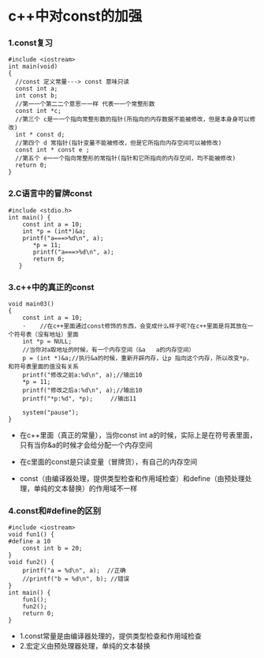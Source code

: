 # c++中对const的加强

### 1.const复习
```
#include <iostream>
int main(void)
{
  //const 定义常量---> const 意味只读
  const int a;
  int const b;
  //第⼀一个第⼆二个意思⼀一样 代表⼀一个常整形数
  const int *c;
  //第三个 c是⼀一个指向常整形数的指针(所指向的内存数据不能被修改，但是本⾝身可以修改)
  int * const d;
  //第四个 d 常指针(指针变量不能被修改，但是它所指向内存空间可以被修改)
  const int * const e ;
  //第五个 e⼀一个指向常整形的常指针(指针和它所指向的内存空间，均不能被修改)
  return 0;
}
```

### 2.C语言中的冒牌const
```
#include <stdio.h>
int main() {
    const int a = 10;
    int *p = (int*)&a;
    printf("a===>%d\n", a);
       *p = 11;
       printf("a===>%d\n", a);
       return 0;
   }
```

### 3.c++中的真正的const
```
void main03()
{
    const int a = 10;
    ·    //在c++里面通过const修饰的东西，会变成什么样子呢?在c++里面是将其放在一个符号表（没有地址）里面
    int *p = NULL;
    //当你对a取地址的时候，有一个内存空间（&a   a的内存空间）
    p = (int *)&a;//执行&a的时候，重新开辟内存，让p 指向这个内存，所以改变*p，和符号表里面的值没有关系
    printf("修改之前a:%d\n", a);//输出10
    *p = 11;
    printf("修改之后a:%d\n", a);//输出10
    printf("*p:%d", *p);     //输出11

    system("pause");
}
```
* 在c++里面（真正的常量），当你const int a的时候，实际上是在符号表里面，只有当你&a的时候才会给分配一个内存空间

* 在c里面的const是只读变量（冒牌货），有自己的内存空间

* const（由编译器处理，提供类型检查和作用域检查）和define（由预处理处理，单纯的文本替换）的作用域不一样

### 4.const和#define的区别
```
#include <iostream>
void fun1() {
#define a 10
    const int b = 20;
}
void fun2() {
    printf("a = %d\n", a);  //正确
    //printf("b = %d\n", b); //错误
}
int main() {
    fun1();
    fun2();
    return 0;
}
```
* 1.const常量是由编译器处理的，提供类型检查和作用域检查
* 2.宏定义由预处理器处理，单纯的文本替换

